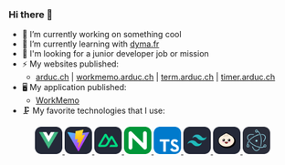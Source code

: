 ### Hi there 👋

- 🔭 I’m currently working on something cool
- 🌱 I’m currently learning with [dyma.fr](https://dyma.fr)
- 🤔 I'm looking for a junior developer job or mission
- ⚡ My websites published:
  - [arduc.ch](https://arduc.ch) | [workmemo.arduc.ch](https://workmemo.arduc.ch) | [term.arduc.ch](https://term.arduc.ch) | [timer.arduc.ch](https://timer.arduc.ch)
- 🖥️ My application published:
  - [WorkMemo](https://workmemo.arduc.ch)
- 🗜️ My favorite technologies that I use:
<p align="center">
  <a href="https://vuejs.org">
    <img src="https://github.com/tandpfun/skill-icons/blob/main/icons/VueJS-Dark.svg" width="48">
  </a>
  <a href="https://vitejs.dev">
    <img src="https://github.com/tandpfun/skill-icons/blob/main/icons/Vite-Dark.svg" width="48">
  </a>
  <a href="https://nuxt.com">
    <img src="https://github.com/tandpfun/skill-icons/blob/main/icons/NuxtJS-Dark.svg" width="48">
  </a>
  <a href="https://nginx.org/en/">
    <img src="https://github.com/tandpfun/skill-icons/blob/main/icons/Nginx.svg" width="48">
  </a>
  <a href="https://www.typescriptlang.org/">
    <img src="https://github.com/tandpfun/skill-icons/blob/main/icons/TypeScript.svg" width="48">
  </a>
  <a href="https://tailwindcss.com/">
    <img src="https://github.com/tandpfun/skill-icons/blob/main/icons/TailwindCSS-Dark.svg" width="48">
  </a>
  <a href="https://bun.sh/">
    <img src="https://github.com/tandpfun/skill-icons/blob/main/icons/Bun-Dark.svg" width="48">
  </a>
  <a href="https://www.electronjs.org/">
    <img src="https://github.com/tandpfun/skill-icons/blob/main/icons/Electron.svg" width="48">
  </a>
</p>
